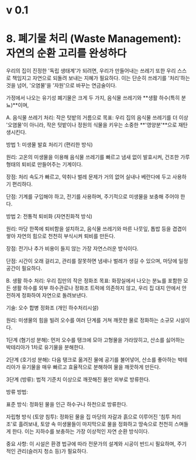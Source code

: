 # v 0.1

# 8. 폐기물 처리 (Waste Management): 자연의 순환 고리를 완성하다
우리의 집이 진정한 '독립 생태계'가 되려면, 우리가 만들어내는 쓰레기 또한 우리 스스로 책임지고 자연으로 되돌려 보내는 지혜가 필요하다. 이는 단순히 쓰레기를 '처리'하는 것을 넘어, '오염물'을 '자원'으로 바꾸는 연금술이다.

가정에서 나오는 유기성 폐기물은 크게 두 가지, 음식물 쓰레기와 **생활 하수(특히 분뇨)**이며,

A. 음식물 쓰레기 처리: 작은 텃밭의 거름으로
목표: 우리 집의 음식물 쓰레기를 더 이상 '오염물'이 아니라, 작은 텃밭이나 정원의 식물을 키우는 소중한 **'영양분'**으로 재탄생시킨다.

방법 1: 미생물 발효 처리기 (편리한 방식)

원리: 고온의 미생물을 이용해 음식물 쓰레기를 빠르고 냄새 없이 발효시켜, 건조한 가루 형태의 퇴비로 만들어주는 기계이다.

장점: 처리 속도가 빠르고, 악취나 벌레 문제가 거의 없어 실내나 베란다에 두고 사용하기 편리하다.

단점: 기계를 구입해야 하고, 전기를 사용하며, 주기적으로 미생물을 보충해 주어야 한다.

방법 2: 전통적 퇴비화 (자연친화적 방식)

원리: 마당 한쪽에 퇴비함을 설치하고, 음식물 쓰레기와 마른 나뭇잎, 톱밥 등을 겹겹이 쌓아 자연의 힘으로 천천히 부식시켜 퇴비를 만든다.

장점: 전기나 추가 비용이 들지 않는 가장 자연스러운 방식이다.

단점: 시간이 오래 걸리고, 관리를 잘못하면 냄새나 벌레가 생길 수 있으며, 마당에 일정 공간이 필요하다.

B. 생활 하수 처리: 우리 집만의 작은 정화조
목표: 화장실에서 나오는 분뇨를 포함한 모든 생활 하수를 외부 하수관로나 정화조 트럭에 의존하지 않고, 우리 집 대지 안에서 안전하게 정화하여 자연으로 돌려보낸다.

기술: 오수 합병 정화조 (개인 하수처리시설)

원리: 미생물의 힘을 빌려 오수를 여러 단계를 거쳐 깨끗한 물로 정화하는 소규모 시설이다.

1단계 (혐기성 분해): 먼저 오수를 탱크에 모아 고형물을 가라앉히고, 산소를 싫어하는 박테리아가 1차로 유기물을 분해한다.

2단계 (호기성 분해): 다음 탱크로 옮겨진 물에 공기를 불어넣어, 산소를 좋아하는 박테리아가 유기물을 매우 빠르고 효율적으로 분해하여 물을 깨끗하게 만든다.

3단계 (방류): 법적 기준치 이상으로 깨끗해진 물만 외부로 방류한다.

방류 방법:

표준 방식: 정화된 물을 인근 하수구나 하천으로 방류한다.

자립형 방식 (토양 침투): 정화된 물을 집 마당의 자갈과 흙으로 이루어진 '침투 처리조'로 흘려보내, 토양 속 미생물들이 마지막으로 물을 정화하고 땅속으로 천천히 스며들게 한다. 이는 지하수를 보충하는 가장 이상적인 자연 순환 방식이다.

중요 사항: 이 시설은 환경 법규에 따라 전문가의 설계와 시공이 반드시 필요하며, 주기적인 관리(슬러지 청소 등)가 필요하다.